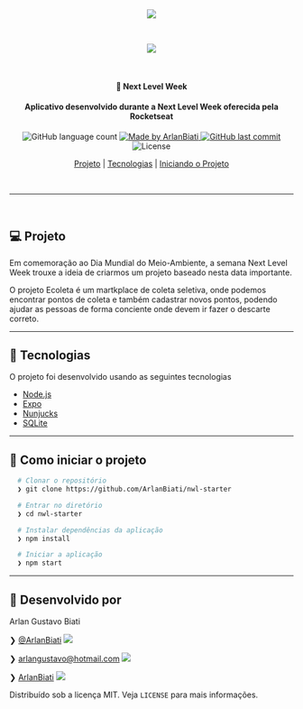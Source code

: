 <p>&nbsp;&nbsp;</p>

<center>
	<img src="https://i.ibb.co/dBGsmMm/logo.png" />
</center>

<p>&nbsp;&nbsp;</p>


<center> 
	<img src="https://user-images.githubusercontent.com/43690080/84059978-d5c48680-a991-11ea-917f-5df934df2597.gif" />
</center>

<p>&nbsp;&nbsp;</p>


<h4 align="center"> 
	🚀 Next Level Week
</h4>
<h4 align="center"> 
	Aplicativo desenvolvido durante a Next Level Week oferecida pela Rocketseat
</h4>

<p align="center">
  <img alt="GitHub language count" src="https://img.shields.io/github/languages/count/ArlanBiati/nwl-starter">	
	
  <a href="https://www.linkedin.com/in/arlan-biati/">
    <img alt="Made by ArlanBiati" src="https://img.shields.io/badge/made%20by-ArlanBiati-%2304D361">
  </a>
  
  <a href="https://github.com/ArlanBiati/Omnistack-11/commits/master">
    <img alt="GitHub last commit" src="https://img.shields.io/github/last-commit/ArlanBiati/nwl-starter">
  </a>
  
  <img alt="License" src="https://img.shields.io/badge/license-MIT-brightgreen"> 
<p>

<center>

  [Projeto](#-projeto) |
  [Tecnologias](#-tecnologias) |
  [Iniciando o Projeto](#-como-iniciar-o-projeto)

</center>

<p>&nbsp;&nbsp;</p>

---
<p>&nbsp;&nbsp;</p>

## 💻 Projeto

Em comemoração ao Dia Mundial do Meio-Ambiente, a semana Next Level Week trouxe a ideia de criarmos um projeto baseado nesta data importante.

O projeto Ecoleta é um martkplace de coleta seletiva, onde podemos encontrar pontos de coleta e também cadastrar novos pontos, podendo ajudar as pessoas de forma conciente onde devem ir fazer o descarte correto.

---

## :rocket: Tecnologias

O projeto foi desenvolvido usando as seguintes tecnologias

- [Node.js](https://nodejs.org/en/) 
- [Expo](https://expo.io/)
- [Nunjucks](https://mozilla.github.io/nunjucks/)
- [SQLite](https://www.sqlite.org/index.html)

---

## 📂 Como iniciar o projeto

```zsh
  # Clonar o repositório
  ❯ git clone https://github.com/ArlanBiati/nwl-starter

  # Entrar no diretório
  ❯ cd nwl-starter

  # Instalar dependências da aplicação
  ❯ npm install

  # Iniciar a aplicação
  ❯ npm start

```
---

## :memo: Desenvolvido por

Arlan Gustavo Biati

❯ [@ArlanBiati](https://www.linkedin.com/in/arlan-biati-2b3512115/) <img src="https://user-images.githubusercontent.com/43690080/84064413-f0e6c480-a998-11ea-8d87-fa7e45653884.png">

❯ arlangustavo@hotmail.com  <img src="https://user-images.githubusercontent.com/43690080/84064502-1542a100-a999-11ea-8085-b751f54ea57a.png">

❯ [ArlanBiati](https://github.com/ArlanBiati/) <img src="https://user-images.githubusercontent.com/43690080/84064412-f04e2e00-a998-11ea-859c-50c4c05df79b.png">

Distribuído sob a licença MIT. Veja `LICENSE` para mais informações.